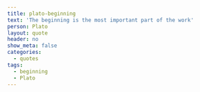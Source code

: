 ```yaml
---
title: plato-beginning
text: 'The beginning is the most important part of the work'
person: Plato
layout: quote
header: no
show_meta: false
categories:
  - quotes
tags:
  - beginning
  - Plato
---
```

